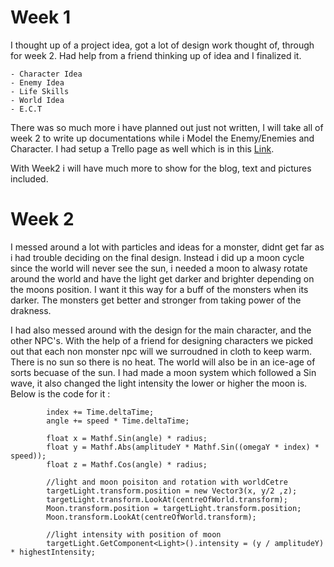 
# Week 1
I thought up of a project idea, got a lot of design work thought of, through for week 2. Had help from a friend thinking up of idea and I finalized it.
```
- Character Idea
- Enemy Idea
- Life Skills
- World Idea
- E.C.T
```
There was so much more i have planned out just not written, I will take all of week 2 to write up documentations while i Model the Enemy/Enemies and Character.
I had setup a Trello page as well which is in this [Link](https://trello.com/b/wYP5vaxr/luna-we).

With Week2 i will have much more to show for the blog, text and pictures included.

# Week 2
I messed around a lot with particles and ideas for a monster, didnt get far as i had trouble deciding on the final design.
Instead i did up a moon cycle since the world will never see the sun, i needed a moon to alwasy rotate around the world and have the light get darker and brighter depending on the moons position. I want it this way for a buff of the monsters when its darker. The monsters get better and stronger from taking power of the drakness.

I had also messed around with the design for the main character, and the other NPC's. With the help of a friend for designing characters we picked out that each non monster npc will we surroudned in cloth to keep warm. There is no sun so there is no heat. The world will also be in an ice-age of sorts becuase of the sun.
I had made a moon system which followed a Sin wave, it also changed the light intensity the lower or higher the moon is.
Below is the code for it :
```
        index += Time.deltaTime;
        angle += speed * Time.deltaTime;

        float x = Mathf.Sin(angle) * radius;
        float y = Mathf.Abs(amplitudeY * Mathf.Sin((omegaY * index) * speed));
        float z = Mathf.Cos(angle) * radius;

        //light and moon poisiton and rotation with worldCetre
        targetLight.transform.position = new Vector3(x, y/2 ,z);
        targetLight.transform.LookAt(centreOfWorld.transform);
        Moon.transform.position = targetLight.transform.position;
        Moon.transform.LookAt(centreOfWorld.transform);

        //light intensity with position of moon
        targetLight.GetComponent<Light>().intensity = (y / amplitudeY) * highestIntensity;
```

